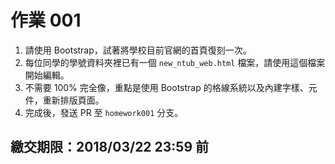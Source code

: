 # 作業 001

1. 請使用 Bootstrap，試著將學校目前官網的首頁復刻一次。
2. 每位同學的學號資料夾裡已有一個 `new_ntub_web.html` 檔案，請使用這個檔案開始編輯。
3. 不需要 100% 完全像，重點是使用 Bootstrap 的格線系統以及內建字樣、元件，重新排版頁面。
4. 完成後，發送 PR 至 `homework001` 分支。

## 繳交期限：2018/03/22 23:59 前

